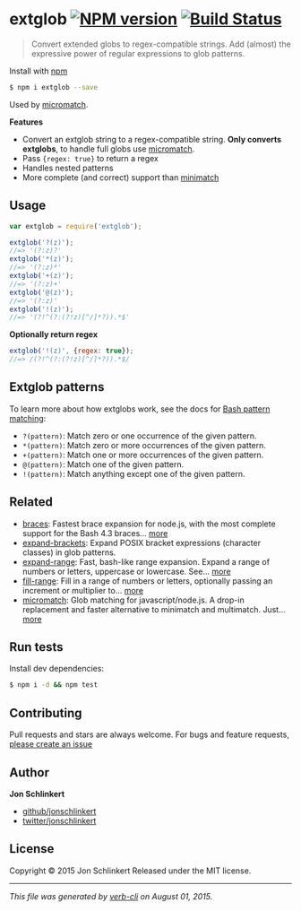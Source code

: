 # extglob [![NPM version](https://badge.fury.io/js/extglob.svg)](http://badge.fury.io/js/extglob)  [![Build Status](https://travis-ci.org/jonschlinkert/extglob.svg)](https://travis-ci.org/jonschlinkert/extglob)

> Convert extended globs to regex-compatible strings. Add (almost) the expressive power of regular expressions to glob patterns.

Install with [npm](https://www.npmjs.com/)

```sh
$ npm i extglob --save
```

Used by [micromatch](https://github.com/jonschlinkert/micromatch).

**Features**

* Convert an extglob string to a regex-compatible string. **Only converts extglobs**, to handle full globs use [micromatch](https://github.com/jonschlinkert/micromatch).
* Pass `{regex: true}` to return a regex
* Handles nested patterns
* More complete (and correct) support than [minimatch](https://github.com/isaacs/minimatch)








































<extoc></extoc>

## Usage

```js
var extglob = require('extglob');

extglob('?(z)');
//=> '(?:z)?'
extglob('*(z)');
//=> '(?:z)*'
extglob('+(z)');
//=> '(?:z)+'
extglob('@(z)');
//=> '(?:z)'
extglob('!(z)');
//=> '(?!^(?:(?!z)[^/]*?)).*$'
```

**Optionally return regex**

```js
extglob('!(z)', {regex: true});
//=> /(?!^(?:(?!z)[^/]*?)).*$/
```

## Extglob patterns

To learn more about how extglobs work, see the docs for [Bash pattern matching](https://www.gnu.org/software/bash/manual/html_node/Pattern-Matching.html):

* `?(pattern)`: Match zero or one occurrence of the given pattern.
* `*(pattern)`: Match zero or more occurrences of the given pattern.
* `+(pattern)`: Match one or more occurrences of the given pattern.
* `@(pattern)`: Match one of the given pattern.
* `!(pattern)`: Match anything except one of the given pattern.

## Related

* [braces](https://github.com/jonschlinkert/braces): Fastest brace expansion for node.js, with the most complete support for the Bash 4.3 braces… [more](https://github.com/jonschlinkert/braces)
* [expand-brackets](https://github.com/jonschlinkert/expand-brackets): Expand POSIX bracket expressions (character classes) in glob patterns.
* [expand-range](https://github.com/jonschlinkert/expand-range): Fast, bash-like range expansion. Expand a range of numbers or letters, uppercase or lowercase. See… [more](https://github.com/jonschlinkert/expand-range)
* [fill-range](https://github.com/jonschlinkert/fill-range): Fill in a range of numbers or letters, optionally passing an increment or multiplier to… [more](https://github.com/jonschlinkert/fill-range)
* [micromatch](https://github.com/jonschlinkert/micromatch): Glob matching for javascript/node.js. A drop-in replacement and faster alternative to minimatch and multimatch. Just… [more](https://github.com/jonschlinkert/micromatch)

## Run tests

Install dev dependencies:

```sh
$ npm i -d && npm test
```

## Contributing

Pull requests and stars are always welcome. For bugs and feature requests, [please create an issue](https://github.com/jonschlinkert/extglob/issues/new)

## Author

**Jon Schlinkert**

+ [github/jonschlinkert](https://github.com/jonschlinkert)
+ [twitter/jonschlinkert](http://twitter.com/jonschlinkert)

## License

Copyright © 2015 Jon Schlinkert
Released under the MIT license.

***

_This file was generated by [verb-cli](https://github.com/assemble/verb-cli) on August 01, 2015._